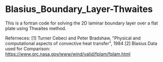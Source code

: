 # Blasius_Boundary_Layer-Thwaites
This is a fortran code for solving the 2D laminar boundary layer over a flat plate using Thwaites method.

Referneces: 
[1] Turner Cebeci and Peter Bradshaw, "Physical and computational aspects of convective heat transfer", 1984
[2] Blasius Data used for Comparison: https://www.grc.nasa.gov/www/wind/valid/fplam/fplam.html
